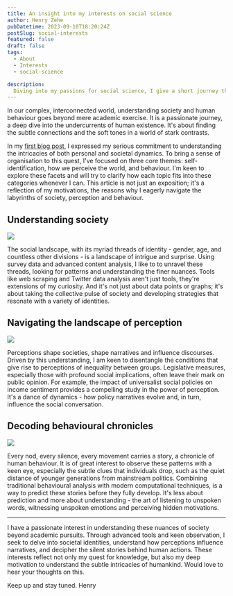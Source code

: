 ```yaml
---
title: An insight into my interests on social science
author: Henry Zehe
pubDatetime: 2023-09-10T18:20:24Z
postSlug: social-interests
featured: false
draft: false
tags:
  - About
  - Interests
  - social-science

description:
  Diving into my passions for social science, I give a short journey through my thoughts on society, perception and the narratives of behaviour.
---
```


In our complex, interconnected world, understanding society and human behaviour goes beyond mere academic exercise. It is a passionate journey, a deep dive into the undercurrents of human existence. It's about finding the subtle connections and the soft tones in a world of stark contrasts.

In my [first blog post](posts/blog-introduction "blog-introduction"), I expressed my serious commitment to understanding the intricacies of both personal and societal dynamics. To bring a sense of organisation to this quest, I've focused on three core themes: self-identification, how we perceive the world, and behaviour. I'm keen to explore these facets and will try to clarify how each topic fits into these categories whenever I can. This article is not just an exposition; it's a reflection of my motivations, the reasons why I eagerly navigate the labyrinths of society, perception and behaviour.

## Understanding society

<div class="flex flex-col sm:flex-row place-content-center p-0">
  <div class="flex p-2 w-[100vw]">
    <img src="/assets/blog/segment.svg" class="rounded-2xl ">
  </div>
</div>

The social landscape, with its myriad threads of identity - gender, age, and countless other divisions - is a landscape of intrigue and surprise. Using survey data and advanced content analysis, I like to to unravel these threads, looking for patterns and understanding the finer nuances. Tools like web scraping and Twitter data analysis aren't just tools, they're extensions of my curiosity. And it's not just about data points or graphs; it's about taking the collective pulse of society and developing strategies that resonate with a variety of identities.

## Navigating the landscape of perception

<div class="flex flex-col sm:flex-row place-content-center p-0">
  <div class="flex p-2 w-[100vw]">
    <img src="/assets/blog/perception.svg" class="rounded-2xl ">
  </div>
</div>

Perceptions shape societies, shape narratives and influence discourses. Driven by this understanding, I am keen to disentangle the conditions that give rise to perceptions of inequality between groups. Legislative measures, especially those with profound social implications, often leave their mark on public opinion. For example, the impact of universalist social policies on income sentiment provides a compelling study in the power of perception. It's a dance of dynamics - how policy narratives evolve and, in turn, influence the social conversation.

## Decoding behavioural chronicles

<div class="flex flex-col sm:flex-row place-content-center p-0">
  <div class="flex p-2 w-[100vw]">
    <img src="/assets/blog/behavior.svg" class="rounded-2xl ">
  </div>
</div>

Every nod, every silence, every movement carries a story, a chronicle of human behaviour. It is of great interest to observe these patterns with a keen eye, especially the subtle clues that individuals drop, such as the quiet distance of younger generations from mainstream politics. Combining traditional behavioural analysis with modern computational techniques, is a way to predict these stories before they fully develop. It's less about prediction and more about understanding - the art of listening to unspoken words, witnessing unspoken emotions and perceiving hidden motivations.

---

I have a passionate interest in understanding these nuances of society beyond academic pursuits. Through advanced tools and keen observation, I seek to delve into societal identities, understand how perceptions influence narratives, and decipher the silent stories behind human actions. These interests reflect not only my quest for knowledge, but also my deep motivation to understand the subtle intricacies of humankind. Would love to hear your thoughts on this.

Keep up and stay tuned.
Henry
